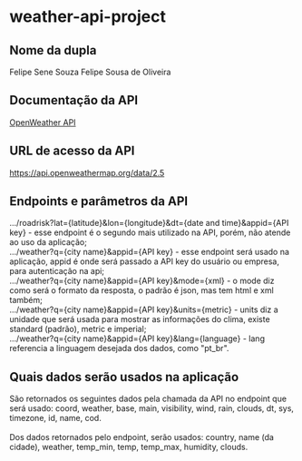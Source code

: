 # weather-api-project

## Nome da dupla
Felipe Sene Souza
Felipe Sousa de Oliveira

## Documentação da API
[OpenWeather API](https://openweathermap.org/current#name)

## URL de acesso da API
https://api.openweathermap.org/data/2.5

## Endpoints e parâmetros da API
.../roadrisk?lat={latitude}&lon={longitude}&dt={date and time}&appid={API key} - esse endpoint é o segundo mais utilizado na API, porém, não atende ao uso da aplicação;
<br>
.../weather?q={city name}&appid={API key} - esse endpoint será usado na aplicação, appid é onde será passado a API key do usuário ou empresa, para autenticação na api;
<br>
.../weather?q={city name}&appid={API key}&mode={xml} - o mode diz como será o formato da resposta, o padrão é json, mas tem html e xml também;
<br>
.../weather?q={city name}&appid={API key}&units={metric} - units diz a unidade que será usada para mostrar as informações do clima, existe standard (padrão), metric e imperial;
<br>
.../weather?q={city name}&appid={API key}&lang={language} - lang referencia a linguagem desejada dos dados, como "pt_br".

## Quais dados serão usados na aplicação
São retornados os seguintes dados pela chamada da API no endpoint que será usado: coord, weather, base, main, visibility, wind, rain, clouds, dt, sys, timezone, id, name, cod.    <br>                               
Dos dados retornados pelo endpoint, serão usados: country, name (da cidade), weather, temp_min, temp, temp_max, humidity, clouds.
